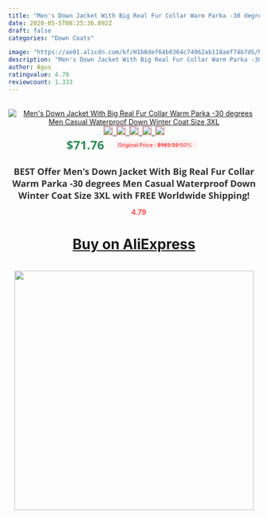 ```yaml
---
title: "Men's Down Jacket With Big Real Fur Collar Warm Parka -30 degrees Men Casual Waterproof Down Winter Coat Size 3XL"
date: 2020-05-5T08:25:36.892Z
draft: false
categories: "Down Coats"

image: "https://ae01.alicdn.com/kf/H1b8def64b0364c74962ab118aef74b7dS/Men-s-Down-Jacket-With-Big-Real-Fur-Collar-Warm-Parka-30-degrees-Men-Casual-Waterproof.jpg"
description: "Men's Down Jacket With Big Real Fur Collar Warm Parka -30 degrees Men Casual Waterproof Down Winter Coat Size 3XL"
author: Agus
ratingvalue: 4.79
reviewcount: 1.333
---
```

<br>
<div style="text-align: center;">
<a href="https://s.click.aliexpress.com/e/_9IxCF3" target="_blank" rel="nofollow noopener noreferrer"><img alt="Men's Down Jacket With Big Real Fur Collar Warm Parka -30 degrees Men Casual Waterproof Down Winter Coat Size 3XL" class="magnifier-image" src="https://ae01.alicdn.com/kf/H1b8def64b0364c74962ab118aef74b7dS/Men-s-Down-Jacket-With-Big-Real-Fur-Collar-Warm-Parka-30-degrees-Men-Casual-Waterproof.jpg_640x640.jpg">
<br>
<img style="border:1px solid salmon" src="https://ae01.alicdn.com/kf/H1b8def64b0364c74962ab118aef74b7dS/Men-s-Down-Jacket-With-Big-Real-Fur-Collar-Warm-Parka-30-degrees-Men-Casual-Waterproof.jpg_120x120.jpg">&nbsp;&nbsp;<img style="border:1px solid salmon" src="https://ae01.alicdn.com/kf/He58955658ed047ec8759bec322cea8290/Men-s-Down-Jacket-With-Big-Real-Fur-Collar-Warm-Parka-30-degrees-Men-Casual-Waterproof.jpg_120x120.jpg">&nbsp;&nbsp;<img style="border:1px solid salmon" src="https://ae01.alicdn.com/kf/H4c7c66de06034ec3ac6bbaf96e72bc8dI/Men-s-Down-Jacket-With-Big-Real-Fur-Collar-Warm-Parka-30-degrees-Men-Casual-Waterproof.jpg_120x120.jpg">&nbsp;&nbsp;<img style="border:1px solid salmon" src="https://ae01.alicdn.com/kf/Hc69546f7eac1498e862a7d29d3fb0c9fl/Men-s-Down-Jacket-With-Big-Real-Fur-Collar-Warm-Parka-30-degrees-Men-Casual-Waterproof.jpg_120x120.jpg">&nbsp;&nbsp;<img style="border:1px solid salmon" src="https://ae01.alicdn.com/kf/H1a627847299d47529592301b94da3848E/Men-s-Down-Jacket-With-Big-Real-Fur-Collar-Warm-Parka-30-degrees-Men-Casual-Waterproof.jpg_120x120.jpg"></a></div><br0>
<div style="text-align: center;"><span style="background-color: white; border: 0px; box-sizing: border-box; color: seagreen; display: inline-block; font-family: &quot;open sans&quot; , &quot;arial&quot; , &quot;helvetica&quot; , sans-serif , &quot;heiti&quot;; font-size: 24px; font-stretch: inherit; font-weight: 700; line-height: inherit; margin: 0px 10px 0px 0px; padding: 0px; vertical-align: middle;">$71.76 </span>
<span style="background: rgb(255 , 241 , 241); border-radius: 3px; border: 0px; box-sizing: border-box; color: #ff4747; display: inline-block; font-family: inherit; font-size: 12px; font-stretch: inherit; font-style: inherit; font-variant: inherit; font-weight: 600; line-height: inherit; margin: 0px; padding: 2px 5px; transform: scale(0.9); vertical-align: middle;">Original Price : <b style="text-decoration: line-through;">$143.52 </b> 50%&nbsp;&nbsp;</span></div>
<h1 style="color: #333333; display: inline-block; font-family: &quot;open sans&quot; , &quot;arial&quot; , &quot;helvetica&quot; , sans-serif , &quot;heiti&quot;; font-size: 18px; font-stretch: inherit; font-weight: 700; text-align: center;">BEST Offer Men's Down Jacket With Big Real Fur Collar Warm Parka -30 degrees Men Casual Waterproof Down Winter Coat Size 3XL with FREE Worldwide Shipping!</h1>
<div style="color: #ff4747; text-align: center;">
<img src="https://4.bp.blogspot.com/-M0ZcTcb-5uY/XleCXlxnR4I/AAAAAAAAAEc/OrjgMkXV1oMQFaCRZj5HQwOCBcu3w1FegCPcBGAYYCw/s1600/star.png" style="height: 15px;">&nbsp;<b>4.79</b></div>
<div class="button_cont" align="center"><a class="buynow_a" href="https://s.click.aliexpress.com/e/_9IxCF3" target="_blank" rel="nofollow noopener noreferrer"><H1>Buy on AliExpress</H1></a></div><br>
<div class="separator" style="clear: both; text-align: center;">
<img src="https://lh3.googleusercontent.com/-pTy5HemUv9M/XlePHvY0dAI/AAAAAAAAAE4/0nX5iRUoIWY8eMW9Dpxeirr157OZliDIgCLcBGAsYHQ/s1600/badge.gif" width="480">
</div>
